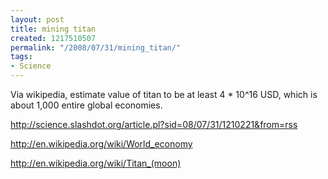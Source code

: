 ```yaml
---
layout: post
title: mining titan
created: 1217510507
permalink: "/2008/07/31/mining_titan/"
tags:
- Science
---
```

Via wikipedia, estimate value of titan to be at least 4 * 10^16 USD, which is about 1,000 entire global  economies.

http://science.slashdot.org/article.pl?sid=08/07/31/1210221&from=rss

http://en.wikipedia.org/wiki/World_economy 

http://en.wikipedia.org/wiki/Titan_(moon)



